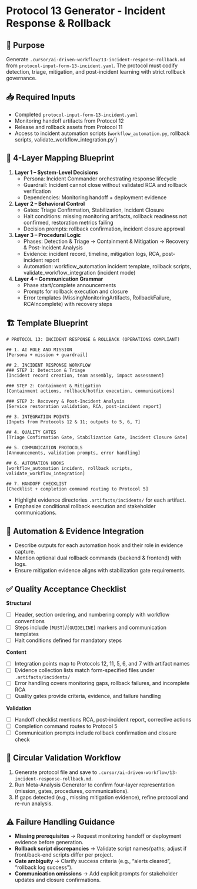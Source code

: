 # Protocol 13 Generator - Incident Response & Rollback

## 🎯 Purpose
Generate `.cursor/ai-driven-workflow/13-incident-response-rollback.md` from `protocol-input-form-13-incident.yaml`. The protocol must codify detection, triage, mitigation, and post-incident learning with strict rollback governance.

## 📥 Required Inputs
- Completed `protocol-input-form-13-incident.yaml`
- Monitoring handoff artifacts from Protocol 12
- Release and rollback assets from Protocol 11
- Access to incident automation scripts (`workflow_automation.py`, rollback scripts, validate_workflow_integration.py`)

## 🧠 4-Layer Mapping Blueprint
1. **Layer 1 – System-Level Decisions**
   - Persona: Incident Commander orchestrating response lifecycle
   - Guardrail: Incident cannot close without validated RCA and rollback verification
   - Dependencies: Monitoring handoff + deployment evidence
2. **Layer 2 – Behavioral Control**
   - Gates: Triage Confirmation, Stabilization, Incident Closure
   - Halt conditions: missing monitoring artifacts, rollback readiness not confirmed, restoration metrics failing
   - Decision prompts: rollback confirmation, incident closure approval
3. **Layer 3 – Procedural Logic**
   - Phases: Detection & Triage → Containment & Mitigation → Recovery & Post-Incident Analysis
   - Evidence: incident record, timeline, mitigation logs, RCA, post-incident report
   - Automation: workflow_automation incident template, rollback scripts, validate_workflow_integration (incident mode)
4. **Layer 4 – Communication Grammar**
   - Phase start/complete announcements
   - Prompts for rollback execution and closure
   - Error templates (MissingMonitoringArtifacts, RollbackFailure, RCAIncomplete) with recovery steps

## 🏗️ Template Blueprint
```
# PROTOCOL 13: INCIDENT RESPONSE & ROLLBACK (OPERATIONS COMPLIANT)

## 1. AI ROLE AND MISSION
[Persona + mission + guardrail]

## 2. INCIDENT RESPONSE WORKFLOW
### STEP 1: Detection & Triage
[Incident record creation, team assembly, impact assessment]

### STEP 2: Containment & Mitigation
[Containment actions, rollback/hotfix execution, communications]

### STEP 3: Recovery & Post-Incident Analysis
[Service restoration validation, RCA, post-incident report]

## 3. INTEGRATION POINTS
[Inputs from Protocols 12 & 11; outputs to 5, 6, 7]

## 4. QUALITY GATES
[Triage Confirmation Gate, Stabilization Gate, Incident Closure Gate]

## 5. COMMUNICATION PROTOCOLS
[Announcements, validation prompts, error handling]

## 6. AUTOMATION HOOKS
[workflow_automation incident, rollback scripts, validate_workflow_integration]

## 7. HANDOFF CHECKLIST
[Checklist + completion command routing to Protocol 5]
```
- Highlight evidence directories `.artifacts/incidents/` for each artifact.
- Emphasize conditional rollback execution and stakeholder communications.

## 🤖 Automation & Evidence Integration
- Describe outputs for each automation hook and their role in evidence capture.
- Mention optional dual rollback commands (backend & frontend) with logs.
- Ensure mitigation evidence aligns with stabilization gate requirements.

## ✅ Quality Acceptance Checklist
**Structural**
- [ ] Header, section ordering, and numbering comply with workflow conventions
- [ ] Steps include `[MUST]`/`[GUIDELINE]` markers and communication templates
- [ ] Halt conditions defined for mandatory steps

**Content**
- [ ] Integration points map to Protocols 12, 11, 5, 6, and 7 with artifact names
- [ ] Evidence collection lists match form-specified files under `.artifacts/incidents/`
- [ ] Error handling covers monitoring gaps, rollback failures, and incomplete RCA
- [ ] Quality gates provide criteria, evidence, and failure handling

**Validation**
- [ ] Handoff checklist mentions RCA, post-incident report, corrective actions
- [ ] Completion command routes to Protocol 5
- [ ] Communication prompts include rollback confirmation and closure check

## 🔁 Circular Validation Workflow
1. Generate protocol file and save to `.cursor/ai-driven-workflow/13-incident-response-rollback.md`.
2. Run Meta-Analysis Generator to confirm four-layer representation (mission, gates, procedures, communications).
3. If gaps detected (e.g., missing mitigation evidence), refine protocol and re-run analysis.

## ⚠️ Failure Handling Guidance
- **Missing prerequisites** → Request monitoring handoff or deployment evidence before generation.
- **Rollback script discrepancies** → Validate script names/paths; adjust if front/back-end scripts differ per project.
- **Gate ambiguity** → Clarify success criteria (e.g., “alerts cleared”, “rollback log success”).
- **Communication omissions** → Add explicit prompts for stakeholder updates and closure confirmations.
